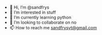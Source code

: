 - 👋 Hi, I’m @sandfrys
- 👀 I’m interested in stuff
- 🌱 I’m currently learning python
- 💞️ I’m looking to collaborate on no
- 📫 How to reach me sandfrysyt@gmail.com

<!---
sandfrys/sandfrys is a ✨ special ✨ repository because its `README.md` (this file) appears on your GitHub profile.
You can click the Preview link to take a look at your changes.
--->
